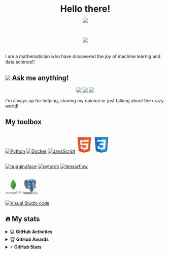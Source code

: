 
<h1 align="center">
  Hello there! <br>
  <img src="https://media.giphy.com/media/lrsBLZHD5UzTNMxiG5/giphy.gif" height="55"/>
  <p align="center">
  <img src="https://readme-typing-svg.herokuapp.com/?lines=Full-stack%20data%20scientist;Self-taught%20ML%20engineer;Mathematician%20by%20trade;Always%20aiming%20to%20learn&center=true&width=380&height=45"/>
</p>
</h1>


I am a mathematician who have discovered the joy of machine learnig and data science!!


## <img src="https://media.giphy.com/media/iIv51yJF2tC800OUZi/giphy.gif" height="55"/> Ask me anything!

<!-- Badges template - https://github.com/badges/shields -->
<p align="center">
  <a href="https://discord.gg/ygUxN8DY" target="_blank">
    <img src="https://img.shields.io/badge/-Discord-7289DA?style=for-the-badge&logoColor=white&logo=discord"/>
  </a>
  <a href="https://www.linkedin.com/in/simonrask/" target="_blank">
    <img src="https://img.shields.io/badge/-Simon Rask-blue?style=for-the-badge&logo=Linkedin&logoColor=white&link=https://www.https://www.linkedin.com/in/simonrask/"/>
  </a>
  <a href="mailto:simon.rask.langkilde@gmail.com" target="_blank">
    <img src="https://img.shields.io/badge/-gmail-c14438?style=for-the-badge&logo=Gmail&logoColor=white"/></a>
</p>
I'm always up for helping, sharing my opinion or just talking about the crazy world!



## My toolbox

<p align="left">
  <br>
    <a href="https://github.com/search?q=user%3As3n-r2k+is%3Arepo+language%3Apython"><img alt="Python" src="https://cdn.worldvectorlogo.com/logos/python-5.svg" height=50></a>
    <a href="https://github.com/search?q=user%3As3n-r2k+is%3Arepo+language%3Adocker"><img alt="Docker" src="https://cdn.worldvectorlogo.com/logos/docker.svg" height=50></a>
    <a href="https://github.com/search?q=user%3As3n-r2k+is%3Arepo+language%3Ajavascript"><img alt="JavaScript" src="https://cdn.worldvectorlogo.com/logos/logo-javascript.svg" height=50></a>
    <a href="https://github.com/search?q=user%3As3n-r2k+is%3Arepo+language%3Ahtml"><img alt="html" src="https://raw.githubusercontent.com/devicons/devicon/c7d326b6009e60442abc35fa45706d6f30ee4c8e/icons/html5/html5-original.svg" height=50></a>
    <a href="https://github.com/search?q=user%3As3n-r2k+is%3Arepo+language%3Acss"><img alt="css" src="https://raw.githubusercontent.com/devicons/devicon/c7d326b6009e60442abc35fa45706d6f30ee4c8e/icons/css3/css3-original.svg" height=50></a>
  <br>
</p>

<p>
  <br>
    <a href="#"><img alt="huggingface" src="https://huggingface.co/front/assets/huggingface_logo.svg", height=50></a>
    <a href="#"><img alt="pytorch" src="https://pytorch.org/assets/images/pytorch-logo.png", height=50></a>
    <a href="#"><img alt="tensorflow" src="https://cdn.worldvectorlogo.com/logos/tensorflow-2.svg", height=50></a>
  <br>
</p>

<p align="left">
  <br>
    <a href="#"><img alt="mongoDB" src="https://raw.githubusercontent.com/devicons/devicon/c7d326b6009e60442abc35fa45706d6f30ee4c8e/icons/mongodb/mongodb-original-wordmark.svg" height=50></a>
  <a href="#"><img alt="SQL" src="https://raw.githubusercontent.com/devicons/devicon/c7d326b6009e60442abc35fa45706d6f30ee4c8e/icons/postgresql/postgresql-original-wordmark.svg" height=50></a>
  <br>
</p>

<p align="left">
    <a href="#"><img alt="Visual Studio code" src="https://cdn.worldvectorlogo.com/logos/visual-studio-code-1.svg" height=50></a>
</p>

## 🔥 My stats
<details>
    <summary>&#128187 <b>GitHub Activities</b></summary><br/>
<!--START_SECTION:activity-->
1. 🗣 Commented on [#18](https://github.com/danspeech/danspeech/issues/18) in [danspeech/danspeech](https://github.com/danspeech/danspeech)
<!--END_SECTION:activity-->


</details>

<details>
    <summary>&#127942 <b>GitHub Awards</b></summary><br/>

![Github Trophy](https://github-profile-trophy.vercel.app/?username=s3n-r2k)

</details>

<details>
    <summary>&#9889 <b>GitHub Stats</b></summary><br/>
    
<!-- GitHub Readme Streak Stats - https://github.com/DenverCoder1/github-readme-streak-stats -->
<p align="center">
 <a href="https://github.com/s3n-r2k">
    <img alt="My streak" src="https://github-readme-stats.vercel.app/api/top-langs/?username=s3n-r2k&layout=compact&theme=calm&exclude_repo=Jule-Banko-GM,Jule-Banko-plade,Julekalender&hide_border=true"/>
  </a><br>
  <a href="https://github.com/s3n-r2k">
    <img alt="My streak" src="https://github-readme-streak-stats.herokuapp.com/?user=s3n-r2k&theme=calm&hide_border=true&count_private=true"/>
  </a><br>
  <a href="https://github.com/s3n-r2k">
    <img alt="My streak" src="https://github-readme-stats.vercel.app/api?username=s3n-r2k&show_icons=true&theme=calm&count_private=true&hide_border=true"/>
  </a>
</p>

</details>

<!-- markdownlint-enable MD033 -->


